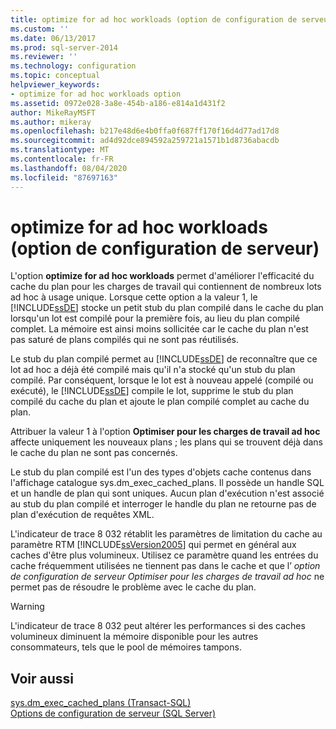 ```yaml
---
title: optimize for ad hoc workloads (option de configuration de serveur) | Microsoft Docs
ms.custom: ''
ms.date: 06/13/2017
ms.prod: sql-server-2014
ms.reviewer: ''
ms.technology: configuration
ms.topic: conceptual
helpviewer_keywords:
- optimize for ad hoc workloads option
ms.assetid: 0972e028-3a8e-454b-a186-e814a1d431f2
author: MikeRayMSFT
ms.author: mikeray
ms.openlocfilehash: b217e48d6e4b0ffa0f687ff170f16d4d77ad17d8
ms.sourcegitcommit: ad4d92dce894592a259721a1571b1d8736abacdb
ms.translationtype: MT
ms.contentlocale: fr-FR
ms.lasthandoff: 08/04/2020
ms.locfileid: "87697163"
---
```

# <a name="optimize-for-ad-hoc-workloads-server-configuration-option"></a>optimize for ad hoc workloads (option de configuration de serveur)
  L'option **optimize for ad hoc workloads** permet d'améliorer l'efficacité du cache du plan pour les charges de travail qui contiennent de nombreux lots ad hoc à usage unique. Lorsque cette option a la valeur 1, le [!INCLUDE[ssDE](../../includes/ssde-md.md)] stocke un petit stub du plan compilé dans le cache du plan lorsqu'un lot est compilé pour la première fois, au lieu du plan compilé complet. La mémoire est ainsi moins sollicitée car le cache du plan n'est pas saturé de plans compilés qui ne sont pas réutilisés.  
  
 Le stub du plan compilé permet au [!INCLUDE[ssDE](../../includes/ssde-md.md)] de reconnaître que ce lot ad hoc a déjà été compilé mais qu'il n'a stocké qu'un stub du plan compilé. Par conséquent, lorsque le lot est à nouveau appelé (compilé ou exécuté), le [!INCLUDE[ssDE](../../includes/ssde-md.md)] compile le lot, supprime le stub du plan compilé du cache du plan et ajoute le plan compilé complet au cache du plan.  
  
 Attribuer la valeur 1 à l'option **Optimiser pour les charges de travail ad hoc** affecte uniquement les nouveaux plans ; les plans qui se trouvent déjà dans le cache du plan ne sont pas concernés.  
  
 Le stub du plan compilé est l'un des types d'objets cache contenus dans l'affichage catalogue sys.dm_exec_cached_plans. Il possède un handle SQL et un handle de plan qui sont uniques. Aucun plan d'exécution n'est associé au stub du plan compilé et interroger le handle du plan ne retourne pas de plan d'exécution de requêtes XML.  
  
 L'indicateur de trace 8 032 rétablit les paramètres de limitation du cache au paramètre RTM [!INCLUDE[ssVersion2005](../../includes/ssversion2005-md.md)] qui permet en général aux caches d'être plus volumineux. Utilisez ce paramètre quand les entrées du cache fréquemment utilisées ne tiennent pas dans le cache et que l’ *option de configuration de serveur Optimiser pour les charges de travail ad hoc* ne permet pas de résoudre le problème avec le cache du plan.  
  
> [!WARNING]  
>  L'indicateur de trace 8 032 peut altérer les performances si des caches volumineux diminuent la mémoire disponible pour les autres consommateurs, tels que le pool de mémoires tampons.  
  
## <a name="see-also"></a>Voir aussi  
 [sys.dm_exec_cached_plans &#40;Transact-SQL&#41;](/sql/relational-databases/system-dynamic-management-views/sys-dm-exec-cached-plans-transact-sql)   
 [Options de configuration de serveur &#40;SQL Server&#41;](server-configuration-options-sql-server.md)  
  
  
